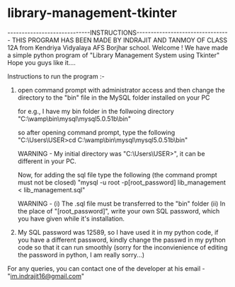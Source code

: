 # library-management-tkinter
-----------------------------INSTRUCTIONS---------------------------------
THIS PROGRAM HAS BEEN MADE BY INDRAJIT AND TANMOY OF CLASS 12A from
Kendriya Vidyalaya AFS Borjhar school.
Welcome !
We have made a simple python program of "Library Management System using
Tkinter"
Hope you guys like it....

Instructions to run the program :-

1. open command prompt with administrator access and then change the 
   directory to the "bin" file in the MySQL folder installed on your PC

   for e.g.,
   I have my bin folder in the follwoing directory
   "C:\wamp\bin\mysql\mysql5.0.51b\bin"

   so after opening command prompt, type the following
   "C:\Users\USER>cd C:\wamp\bin\mysql\mysql5.0.51b\bin"

   WARNING - My initial directory was "C:\Users\USER>", it 
             can be different in your PC.

   Now, for adding the sql file type the following (the command 
        prompt must not be closed)
   "mysql -u root -p[root_password] lib_management < lib_management.sql"

   WARNING - (i) The .sql file must be transferred to the "bin" folder
             (ii) In the place of "[root_password]", write your own 
                  SQL password, which you have given while it's 
                  installation.

2. My SQL password was 12589, so I have used it in my python code, if you 
   have a different password, kindly change the passwd in my python code
   so that it can run smoothly (sorry for the inconvienience of editing
   the password in python, I am really sorry...)


For any queries, you can contact one of the developer at his email -
"im.indrajit16@gmail.com"
